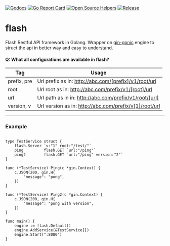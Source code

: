 
[![Godocs](https://img.shields.io/badge/golang-documentation-blue.svg)](https://www.godoc.org/github.com/mayur-tolexo/flash)
[![Go Report Card](https://goreportcard.com/badge/github.com/mayur-tolexo/flash)](https://goreportcard.com/report/github.com/mayur-tolexo/flash)
[![Open Source Helpers](https://www.codetriage.com/mayur-tolexo/flash/badges/users.svg)](https://www.codetriage.com/mayur-tolexo/flash)
[![Release](https://img.shields.io/github/release/mayur-tolexo/flash.svg?style=flat-square)](https://github.com/mayur-tolexo/flash/releases)


# flash
Flash Restful API framework in Golang.
Wrapper on [gin-gonic](https://github.com/gin-gonic) engine to struct the api in better way and easy to understand.


#### Q: What all configurations are available in flash?

| Tag          | Usage            
| ----------   |-----------------
| prefix, pre  | Url prefix as in: http://abc.com/[prefix]/v1/root/url                 
| root         | Url root as in: http://abc.com/prefix/v1/[root]/url                                  
| url          | Url path as in in: http://abc.com/prefix/v1/root/[url]                            
| version, v   | Url version as in: http://abc.com/prefix/v[1]/root/url
---

### Example
```

type TestService struct {
	flash.Server `v:"1" root:"/test/"`
	ping         flash.GET `url:"/ping"`
	ping2        flash.GET `url:"/ping" version:"2"`
}

func (*TestService) Ping(c *gin.Context) {
	c.JSON(200, gin.H{
		"message": "pong",
	})
}

func (*TestService) Ping2(c *gin.Context) {
	c.JSON(200, gin.H{
		"message": "pong with version",
	})
}

func main() {
	engine := flash.Default()
	engine.AddService(&TestService{})
	engine.Start(":8080")
}
```

